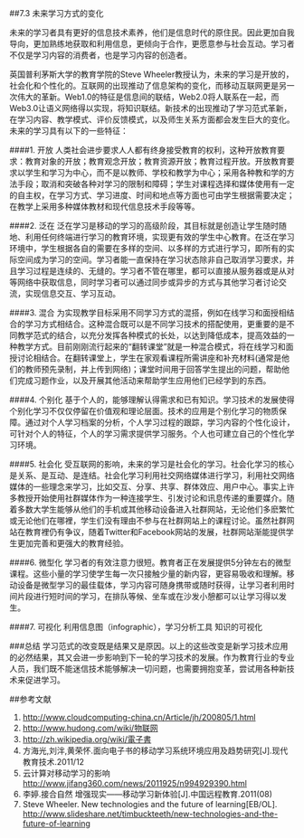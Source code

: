 

##7.3 未来学习方式的变化

未来的学习者具有更好的信息技术素养，他们是信息时代的原住民。因此更加自我导向，更加熟练地获取和利用信息，更倾向于合作，更愿意参与社会互动。学习者不仅是学习内容的消费者，也是学习内容的创造者。

英国普利茅斯大学的教育学院的Steve Wheeler教授认为，未来的学习是开放的，社会化和个性化的。互联网的出现推动了信息架构的变化，而移动互联网更是另一次伟大的革新。Web1.0的特征是信息间的联结，Web2.0将人联系在一起，而Web3.0让语义网络得以实现，将知识联结。新技术的出现推动了学习范式革新，在学习内容、教学模式、评价反馈模式，以及师生关系方面都会发生巨大的变化。未来的学习具有以下的一些特征：


####1. 开放
人类社会进步要求人人都有终身接受教育的权利，这种开放教育要求：教育对象的开放；教育观念开放；教育资源开放；教育过程开放。开放教育要求以学生和学习为中心，而不是以教师、学校和教学为中心；采用各种教和学的方法手段；取消和突破各种对学习的限制和障碍；学生对课程选择和媒体使用有一定的自主权，在学习方式、学习进度、时间和地点等方面也可由学生根据需要决定；在教学上采用多种媒体教材和现代信息技术手段等等。

####2. 泛在
泛在学习是移动的学习的高级阶段，其目标就是创造让学生随时随地、利用任何终端进行学习的教育环境，实现更有效的学生中心教育。在泛在学习环境中，学生根据各自的需要在多样的空间、以多样的方式进行学习，即所有的实际空间成为学习的空间。学习者能一直保持在学习状态除非自己取消学习要求，并且学习过程是连续的、无缝的。学习者不管在哪里，都可以直接从服务器或是从对等网络中获取信息，同时学习者可以通过同步或异步的方式与其他学习者讨论交流，实现信息交互、学习互动。

####3. 混合
为实现教学目标采用不同学习方式的混搭，例如在线学习和面授相结合的学习方式相结合。这种混合既可以是不同学习技术的搭配使用，更重要的是不同教学范式的结合，以充分发挥各种模式的长处，以达到降低成本，提高效益的一种教学方式。目前刚刚流行起来的“翻转课堂”就是一种混合模式，将在线学习和面授讨论相结合。在翻转课堂上，学生在家观看课程所需讲座和补充材料(通常是他们的教师预先录制，并上传到网络)；课堂时间用于回答学生提出的问题，帮助他们完成习题作业，以及开展其他活动来帮助学生应用他们已经学到的东西。 

####4. 个别化
基于个人的，能够理解认得需求和已有知识。学习技术的发展使得个别化学习不仅仅停留在价值观和理论层面。技术的应用是个别化学习的物质保障。通过对个人学习档案的分析，个人学习过程的跟踪，学习内容的个性化设计，可针对个人的特征，个人的学习需求提供学习服务。个人也可建立自己的个性化学习环境。

####5. 社会化
受互联网的影响，未来的学习是社会化的学习。社会化学习的核心是关系、是互动、是连结。社会化学习利用社交网络媒体进行学习，利用社交网络媒体的一些理念来学习，比如交互、分享、共享、群体效应、用户中心。事实上许多教授开始使用社群媒体作为一种连接学生、引发讨论和讯息传递的重要媒介。随着多数大学生能够从他们的手机或其他移动设备进入社群网站，无论他们多麽繁忙或无论他们在哪裡，学生们没有理由不参与在社群网站上的课程讨论。虽然社群网站在教育裡仍有争议，随着Twitter和Facebook网站的发展，社群网站渐能提供学生更加完善和更强大的教育经验。

####6. 微型化
学习者的有效注意力很短。教育者正在发展提供5分钟左右的微型课程。这些小量的学习使学生每一次只接触少量的新内容，更容易吸收和理解。移动设备是微型学习的最佳载体，学习内容可随身携带或随时获得，让学习者利用时间片段进行短时间的学习，在排队等候、坐车或在沙发小憩都可以让学习得以发生。

####7. 可视化
利用信息图（infographic），学习分析工具
知识的可视化

###总结
学习范式的改变既是结果又是原因。以上的这些改变是新学习技术应用的必然结果，其又会进一步影响到下一轮的学习技术的发展。作为教育行业的专业人员，我们既不能迷信技术能够解决一切问题，也需要拥抱变革，尝试用各种新技术来促进学习。

##参考文献
1. http://www.cloudcomputing-china.cn/Article/jh/200805/1.html
2. http://www.hudong.com/wiki/物联网
3. http://zh.wikipedia.org/wiki/電子書
4. 方海光,刘泮,黄荣怀.面向电子书的移动学习系统环境应用及趋势研究[J].现代教育技术.2011/12
5. 云计算对移动学习的影响 http://www.jifang360.com/news/2011925/n994929390.html
6. 李婷.接合自然 增强现实——移动学习新体验[J].中国远程教育.2011(08)
7. Steve Wheeler. New technologies and the future of learning[EB/OL]. http://www.slideshare.net/timbuckteeth/new-technologies-and-the-future-of-learning